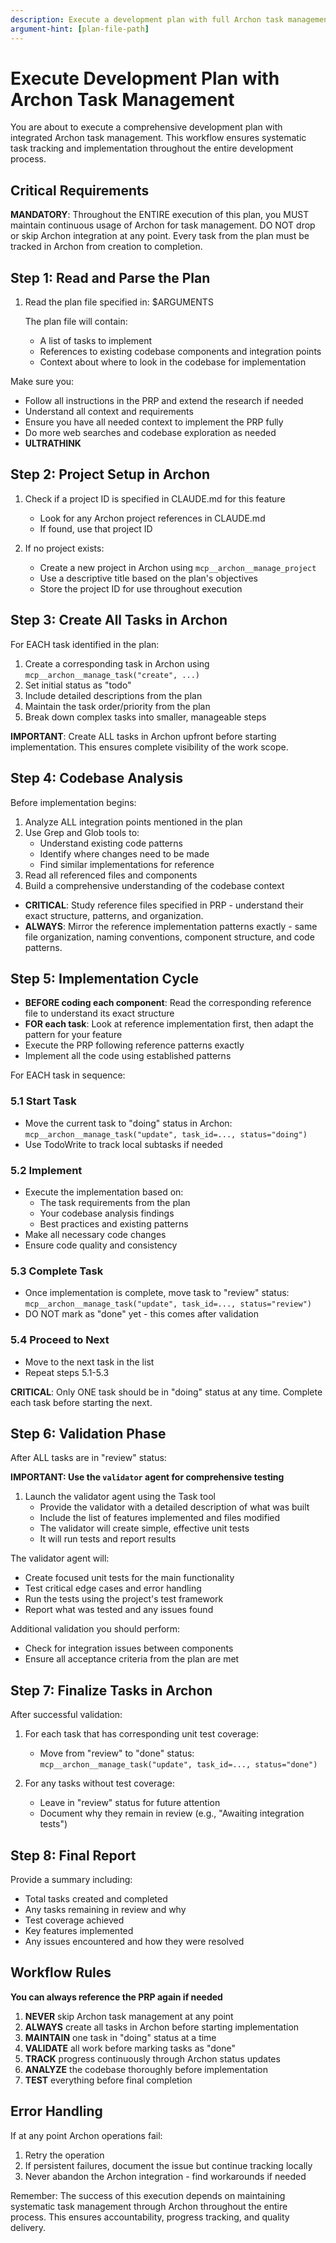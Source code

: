 ```yaml
---
description: Execute a development plan with full Archon task management integration
argument-hint: [plan-file-path]
---
```


# Execute Development Plan with Archon Task Management

You are about to execute a comprehensive development plan with integrated Archon task management. This workflow ensures systematic task tracking and implementation throughout the entire development process.

## Critical Requirements

**MANDATORY**: Throughout the ENTIRE execution of this plan, you MUST maintain continuous usage of Archon for task management. DO NOT drop or skip Archon integration at any point. Every task from the plan must be tracked in Archon from creation to completion.

## Step 1: Read and Parse the Plan

1. Read the plan file specified in: $ARGUMENTS

    The plan file will contain:
    - A list of tasks to implement
    - References to existing codebase components and integration points
    - Context about where to look in the codebase for implementation

Make sure you:
- Follow all instructions in the PRP and extend the research if needed
- Understand all context and requirements
- Ensure you have all needed context to implement the PRP fully
- Do more web searches and codebase exploration as needed
- **ULTRATHINK**

## Step 2: Project Setup in Archon

1. Check if a project ID is specified in CLAUDE.md for this feature
   - Look for any Archon project references in CLAUDE.md
   - If found, use that project ID

2. If no project exists:
   - Create a new project in Archon using `mcp__archon__manage_project`
   - Use a descriptive title based on the plan's objectives
   - Store the project ID for use throughout execution


## Step 3: Create All Tasks in Archon

For EACH task identified in the plan:
1. Create a corresponding task in Archon using `mcp__archon__manage_task("create", ...)`
2. Set initial status as "todo"
3. Include detailed descriptions from the plan
4. Maintain the task order/priority from the plan
5. Break down complex tasks into smaller, manageable steps

**IMPORTANT**: Create ALL tasks in Archon upfront before starting implementation. This ensures complete visibility of the work scope.

## Step 4: Codebase Analysis

Before implementation begins:
1. Analyze ALL integration points mentioned in the plan
2. Use Grep and Glob tools to:
   - Understand existing code patterns
   - Identify where changes need to be made
   - Find similar implementations for reference
3. Read all referenced files and components
4. Build a comprehensive understanding of the codebase context

- **CRITICAL**: Study reference files specified in PRP - understand their
    exact structure, patterns, and organization.
- **ALWAYS**: Mirror the reference implementation patterns exactly - same
    file organization, naming conventions, component structure, and code
    patterns.

## Step 5: Implementation Cycle

- **BEFORE coding each component**: Read the corresponding reference file to
    understand its exact structure
- **FOR each task**: Look at reference implementation first, then adapt the
    pattern for your feature
- Execute the PRP following reference patterns exactly
- Implement all the code using established patterns

For EACH task in sequence:

### 5.1 Start Task
- Move the current task to "doing" status in Archon: `mcp__archon__manage_task("update", task_id=..., status="doing")`
- Use TodoWrite to track local subtasks if needed

### 5.2 Implement
- Execute the implementation based on:
  - The task requirements from the plan
  - Your codebase analysis findings
  - Best practices and existing patterns
- Make all necessary code changes
- Ensure code quality and consistency


### 5.3 Complete Task
- Once implementation is complete, move task to "review" status: `mcp__archon__manage_task("update", task_id=..., status="review")`
- DO NOT mark as "done" yet - this comes after validation

### 5.4 Proceed to Next
- Move to the next task in the list
- Repeat steps 5.1-5.3

**CRITICAL**: Only ONE task should be in "doing" status at any time. Complete each task before starting the next.

## Step 6: Validation Phase

After ALL tasks are in "review" status:

**IMPORTANT: Use the `validator` agent for comprehensive testing**
1. Launch the validator agent using the Task tool
   - Provide the validator with a detailed description of what was built
   - Include the list of features implemented and files modified
   - The validator will create simple, effective unit tests
   - It will run tests and report results

The validator agent will:
- Create focused unit tests for the main functionality
- Test critical edge cases and error handling
- Run the tests using the project's test framework
- Report what was tested and any issues found

Additional validation you should perform:
- Check for integration issues between components
- Ensure all acceptance criteria from the plan are met

## Step 7: Finalize Tasks in Archon

After successful validation:

1. For each task that has corresponding unit test coverage:
   - Move from "review" to "done" status: `mcp__archon__manage_task("update", task_id=..., status="done")`

2. For any tasks without test coverage:
   - Leave in "review" status for future attention
   - Document why they remain in review (e.g., "Awaiting integration tests")

## Step 8: Final Report

Provide a summary including:
- Total tasks created and completed
- Any tasks remaining in review and why
- Test coverage achieved
- Key features implemented
- Any issues encountered and how they were resolved

## Workflow Rules

**You can always reference the PRP again if needed**

1. **NEVER** skip Archon task management at any point
2. **ALWAYS** create all tasks in Archon before starting implementation
3. **MAINTAIN** one task in "doing" status at a time
4. **VALIDATE** all work before marking tasks as "done"
5. **TRACK** progress continuously through Archon status updates
6. **ANALYZE** the codebase thoroughly before implementation
7. **TEST** everything before final completion

## Error Handling

If at any point Archon operations fail:
1. Retry the operation
2. If persistent failures, document the issue but continue tracking locally
3. Never abandon the Archon integration - find workarounds if needed



Remember: The success of this execution depends on maintaining systematic task management through Archon throughout the entire process. This ensures accountability, progress tracking, and quality delivery.